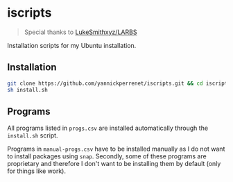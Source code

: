 # iscripts

> Special thanks to [LukeSmithxyz/LARBS](https://github.com/LukeSmithxyz/LARBS)

Installation scripts for my Ubuntu installation.

## Installation
```bash
git clone https://github.com/yannickperrenet/iscripts.git && cd iscripts
sh install.sh
```

## Programs
All programs listed in `progs.csv` are installed automatically through the `install.sh` script.

Programs in `manual-progs.csv` have to be installed manually as I do not want to install packages
using `snap`. Secondly, some of these programs are proprietary and therefore I don't want to be
installing them by default (only for things like work).
